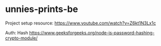 # unnies-prints-be

Project setup resource:
https://www.youtube.com/watch?v=Z6kt1N3Lx1c

Auth: Hash
https://www.geeksforgeeks.org/node-js-password-hashing-crypto-module/
